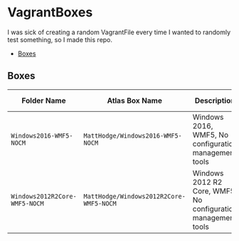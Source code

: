 # VagrantBoxes

I was sick of creating a random VagrantFile every time I wanted to randomly test something, so I made this repo.

<!-- TOC depthFrom:2 -->

- [Boxes](#boxes)

<!-- /TOC -->

## Boxes

Folder Name | Atlas Box Name | Description | Has GUI
--- | --- | --- | ---
`Windows2016-WMF5-NOCM` | `MattHodge/Windows2016-WMF5-NOCM` | Windows 2016, WMF5, No configuration management tools | :white_check_mark:
`Windows2012R2Core-WMF5-NOCM` | `MattHodge/Windows2012R2Core-WMF5-NOCM` | Windows 2012 R2 Core, WMF5, No configuration management tools | :x:
